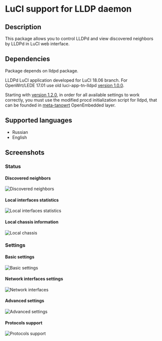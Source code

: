 # LuCI support for LLDP daemon

## Description
This package allows you to control LLDPd and view discovered neighbors by LLDPd
in LuCI web interface.

## Dependencies
Package depends on lldpd package.

LLDPd LuCI application developed for LuCI 18.06 branch. For OpenWrt/LEDE 17.01
use old luci-app-tn-lldpd [version 1.0.0].

Starting with [version 1.2.0], in order for all available settings to work correctly,
you must use the modified procd initialization script for lldpd, that can be founded
in [meta-tanowrt](https://github.com/tano-systems/meta-tanowrt.git) OpenEmbedded layer.

## Supported languages
- Russian
- English

## Screenshots

### Status

#### Discovered neighbors
![Discovered neighbors](screenshots/luci-app-lldpd-status-neighbors.png?raw=true "Discovered neighbors")

#### Local interfaces statistics
![Local interfaces statistics](screenshots/luci-app-lldpd-status-statistics.png?raw=true "Local interfaces statistics")

#### Local chassis information
![Local chassis](screenshots/luci-app-lldpd-status-chassis.png?raw=true "Local chassis")

### Settings

#### Basic settings
![Basic settings](screenshots/luci-app-lldpd-settings-basic.png?raw=true "Basic settings")

#### Network interfaces settings
![Network interfaces](screenshots/luci-app-lldpd-settings-interfaces.png?raw=true "Network interfaces")

#### Advanced settings
![Advanced settings](screenshots/luci-app-lldpd-settings-advanced.png?raw=true "Advanced settings")

#### Protocols support
![Protocols support](screenshots/luci-app-lldpd-settings-protocols.png?raw=true "Protocols support")

[version 1.2.0]: https://github.com/tano-systems/luci-app-tn-lldpd/releases/tag/v1.2.0
[version 1.0.0]: https://github.com/tano-systems/luci-app-tn-lldpd/releases/tag/v1.0.0

